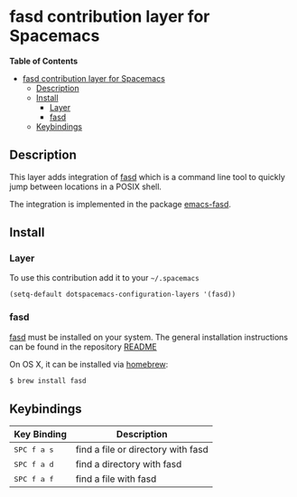 # fasd contribution layer for Spacemacs

<!-- markdown-toc start - Don't edit this section. Run M-x markdown-toc/generate-toc again -->
**Table of Contents**

- [fasd contribution layer for Spacemacs](#fasd-contribution-layer-for-spacemacs)
    - [Description](#description)
    - [Install](#install)
        - [Layer](#layer)
        - [fasd](#fasd)
    - [Keybindings](#keybindings)

<!-- markdown-toc end -->

## Description

This layer adds integration of [fasd][] which is a command line tool
to quickly jump between locations in a POSIX shell.

The integration is implemented in the package [emacs-fasd][].

## Install

### Layer

To use this contribution add it to your `~/.spacemacs`

```elisp
(setq-default dotspacemacs-configuration-layers '(fasd))
```

### fasd

[fasd][] must be installed on your system. The general installation
instructions can be found in the repository [README][fasd-install]

On OS X, it can be installed via [homebrew][]:

```sh
$ brew install fasd
```

## Keybindings

Key Binding                 |                 Description
----------------------------|------------------------------------------------------------------
<kbd>SPC f a s</kbd>        | find a file or directory with fasd
<kbd>SPC f a d</kbd>        | find a directory with fasd
<kbd>SPC f a f</kbd>        | find a file with fasd

[fasd]: https://github.com/clvv/fasd
[fasd-install]: https://github.com/clvv/fasd#install
[emacs-fasd]: https://github.com/steckerhalter/emacs-fasd
[homebrew]: https://github.com/Homebrew/homebrew
